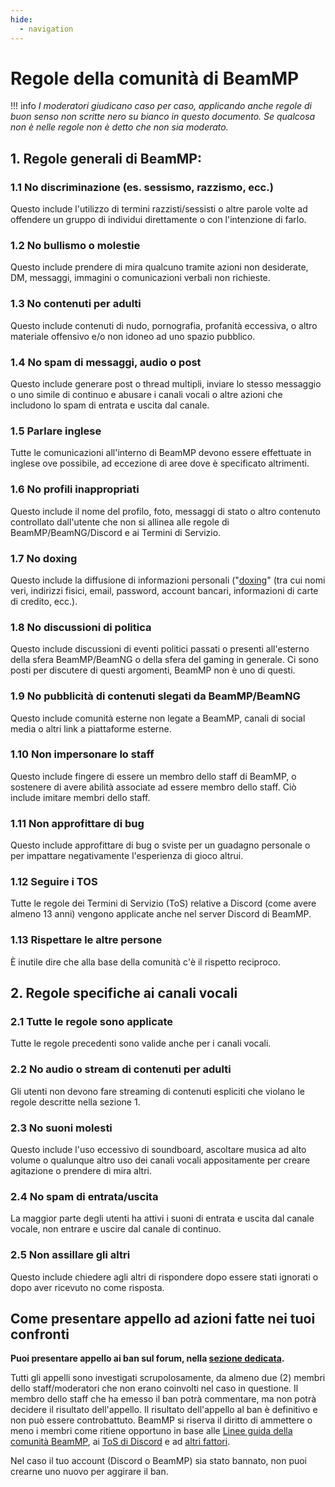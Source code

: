 ```yaml
---
hide:
  - navigation
---
```

# Regole della comunità di BeamMP

!!! info
    *I moderatori giudicano caso per caso, applicando anche regole di buon senso non scritte nero su bianco in questo documento. Se qualcosa non è nelle regole non è detto che non sia moderato.*
	
## 1. Regole generali di BeamMP:

### 1.1 No discriminazione (es. sessismo, razzismo, ecc.)
Questo include l'utilizzo di termini razzisti/sessisti o altre parole volte ad offendere un gruppo di individui direttamente o con l'intenzione di farlo.

### 1.2 No bullismo o molestie
Questo include prendere di mira qualcuno tramite azioni non desiderate, DM, messaggi, immagini o comunicazioni verbali non richieste.

### 1.3 No contenuti per adulti
Questo include contenuti di nudo, pornografia, profanità eccessiva, o altro materiale offensivo e/o non idoneo ad uno spazio pubblico.

### 1.4 No spam di messaggi, audio o post
Questo include generare post o thread multipli, inviare lo stesso messaggio o uno simile di continuo e abusare i canali vocali o altre azioni che includono lo spam di entrata e uscita dal canale.

### 1.5 Parlare inglese
Tutte le comunicazioni all'interno di BeamMP devono essere effettuate in inglese ove possibile, ad eccezione di aree dove è specificato altrimenti.

### 1.6 No profili inappropriati
Questo include il nome del profilo, foto, messaggi di stato o altro contenuto controllato dall'utente che non si allinea alle regole di BeamMP/BeamNG/Discord e ai Termini di Servizio.

### 1.7 No doxing
Questo include la diffusione di informazioni personali ("[doxing](<https://it.wikipedia.org/wiki/Doxing>)" (tra cui nomi veri, indirizzi fisici, email, password, account bancari, informazioni di carte di credito, ecc.).

### 1.8 No discussioni di politica
Questo include discussioni di eventi politici passati o presenti all'esterno della sfera BeamMP/BeamNG o della sfera del gaming in generale. Ci sono posti per discutere di questi argomenti, BeamMP non è uno di questi.

### 1.9 No pubblicità di contenuti slegati da BeamMP/BeamNG
Questo include comunità esterne non legate a BeamMP, canali di social media o altri link a piattaforme esterne.

### 1.10 Non impersonare lo staff
Questo include fingere di essere un membro dello staff di BeamMP, o sostenere di avere abilità associate ad essere membro dello staff. Ciò include imitare membri dello staff.

### 1.11 Non approfittare di bug
Questo include approfittare di bug o sviste per un guadagno personale o per impattare negativamente l'esperienza di gioco altrui.

### 1.12 Seguire i TOS
Tutte le regole dei Termini di Servizio (ToS) relative a Discord (come avere almeno 13 anni) vengono applicate anche nel server Discord di BeamMP.

### 1.13 Rispettare le altre persone
È inutile dire che alla base della comunità c'è il rispetto reciproco.

## 2. Regole specifiche ai canali vocali

### 2.1 Tutte le regole sono applicate
Tutte le regole precedenti sono valide anche per i canali vocali.

### 2.2 No audio o stream di contenuti per adulti
Gli utenti non devono fare streaming di contenuti espliciti che violano le regole descritte nella sezione 1.

### 2.3 No suoni molesti
Questo include l'uso eccessivo di soundboard, ascoltare musica ad alto volume o qualunque altro uso dei canali vocali appositamente per creare agitazione o prendere di mira altri.

### 2.4 No spam di entrata/uscita
La maggior parte degli utenti ha attivi i suoni di entrata e uscita dal canale vocale, non entrare e uscire dal canale di continuo.

### 2.5 Non assillare gli altri
Questo include chiedere agli altri di rispondere dopo essere stati ignorati o dopo aver ricevuto no come risposta.

## Come presentare appello ad azioni fatte nei tuoi confronti

**Puoi presentare appello ai ban sul forum, nella [sezione dedicata](<https://forum.beammp.com/category/28/ban-appeal>).**

Tutti gli appelli sono investigati scrupolosamente, da almeno due (2) membri dello staff/moderatori che non erano coinvolti nel caso in questione. Il membro dello staff che ha emesso il ban potrà commentare, ma non potrà decidere il risultato dell'appello. Il risultato dell'appello al ban è definitivo e non può essere controbattuto. BeamMP si riserva il diritto di ammettere o meno i membri come ritiene opportuno in base alle [Linee guida della comunità BeamMP](https://forum.beammp.com/t/beammp-rules/282059), ai [ToS di Discord](https://discord.com/terms) e ad [altri fattori](https://forum.beammp.com/category/28/ban-appeal).

Nel caso il tuo account (Discord o BeamMP) sia stato bannato, non puoi crearne uno nuovo per aggirare il ban.